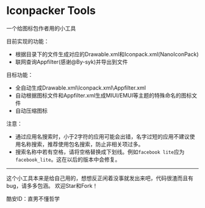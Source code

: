# Iconpacker Tools
一个给图标包作者用的小工具

目前实现的功能：
- 根据目录下的文件生成对应的Drawable.xml和Iconpack.xml(NanoIconPack)
- 联网查询Appfilter(感谢@By-syk)并导出到文件

目标功能：
- 全自动生成Drawable.xml\Iconpack.xml\Appfilter.xml
- 自动根据图标文件和Appfilter.xml生成MIUI/EMUI等主题的特殊命名的图标文件
- 自动压缩图标

注意：
- 通过应用名搜索时，小于2字符的应用可能会出错，名字过短的应用不建议使用名称搜索，推荐使用包名搜索，防止非相关项过多。
- 搜索名称中若有空格，请将空格替换成下划线。例如`facebook lite`应为`facebook_lite`。这在以后的版本中会修复。

---
这个小工具本来是给自己用的，想想反正闲着没事就发出来吧，代码很渣而且有bug，请多多包涵。
欢迎Star和Fork！

酷安ID：直男不懂哲学
